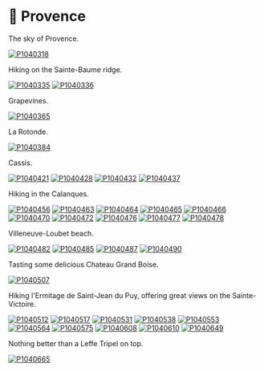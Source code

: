# 🍷 Provence

The sky of Provence.

[![P1040318](/photos/hd/P1040318.jpg)](/photos/P1040318.md)

Hiking on the Sainte-Baume ridge.

[![P1040335](/photos/hd/P1040335.jpg)](/photos/P1040335.md)
[![P1040336](/photos/hd/P1040336.jpg)](/photos/P1040336.md)

Grapevines.

[![P1040365](/photos/hd/P1040365.jpg)](/photos/P1040365.md)

La Rotonde.

[![P1040384](/photos/hd/P1040384.jpg)](/photos/P1040384.md)

Cassis.

[![P1040421](/photos/hd/P1040421.jpg)](/photos/P1040421.md)
[![P1040428](/photos/hd/P1040428.jpg)](/photos/P1040428.md)
[![P1040432](/photos/hd/P1040432.jpg)](/photos/P1040432.md)
[![P1040437](/photos/hd/P1040437.jpg)](/photos/P1040437.md)

Hiking in the Calanques.

[![P1040456](/photos/hd/P1040456.jpg)](/photos/P1040456.md)
[![P1040463](/photos/hd/P1040463.jpg)](/photos/P1040463.md)
[![P1040464](/photos/hd/P1040464.jpg)](/photos/P1040464.md)
[![P1040465](/photos/hd/P1040465.jpg)](/photos/P1040465.md)
[![P1040466](/photos/hd/P1040466.jpg)](/photos/P1040466.md)
[![P1040470](/photos/hd/P1040470.jpg)](/photos/P1040470.md)
[![P1040472](/photos/hd/P1040472.jpg)](/photos/P1040472.md)
[![P1040476](/photos/hd/P1040476.jpg)](/photos/P1040476.md)
[![P1040477](/photos/hd/P1040477.jpg)](/photos/P1040477.md)
[![P1040478](/photos/hd/P1040478.jpg)](/photos/P1040478.md)

Villeneuve-Loubet beach.

[![P1040482](/photos/hd/P1040482.jpg)](/photos/P1040482.md)
[![P1040485](/photos/hd/P1040485.jpg)](/photos/P1040485.md)
[![P1040487](/photos/hd/P1040487.jpg)](/photos/P1040487.md)
[![P1040490](/photos/hd/P1040490.jpg)](/photos/P1040490.md)

Tasting some delicious Chateau Grand Boise.

[![P1040507](/photos/hd/P1040507.jpg)](/photos/P1040507.md)

Hiking l'Ermitage de Saint-Jean du Puy, offering great views on the
Sainte-Victoire.

[![P1040512](/photos/hd/P1040512.jpg)](/photos/P1040512.md)
[![P1040517](/photos/hd/P1040517.jpg)](/photos/P1040517.md)
[![P1040531](/photos/hd/P1040531.jpg)](/photos/P1040531.md)
[![P1040538](/photos/hd/P1040538.jpg)](/photos/P1040538.md)
[![P1040553](/photos/hd/P1040553.jpg)](/photos/P1040553.md)
[![P1040564](/photos/hd/P1040564.jpg)](/photos/P1040564.md)
[![P1040575](/photos/hd/P1040575.jpg)](/photos/P1040575.md)
[![P1040608](/photos/hd/P1040608.jpg)](/photos/P1040608.md)
[![P1040610](/photos/hd/P1040610.jpg)](/photos/P1040610.md)
[![P1040649](/photos/hd/P1040649.jpg)](/photos/P1040649.md)

Nothing better than a Leffe Tripel on top.

[![P1040665](/photos/hd/P1040665.jpg)](/photos/P1040665.md)
